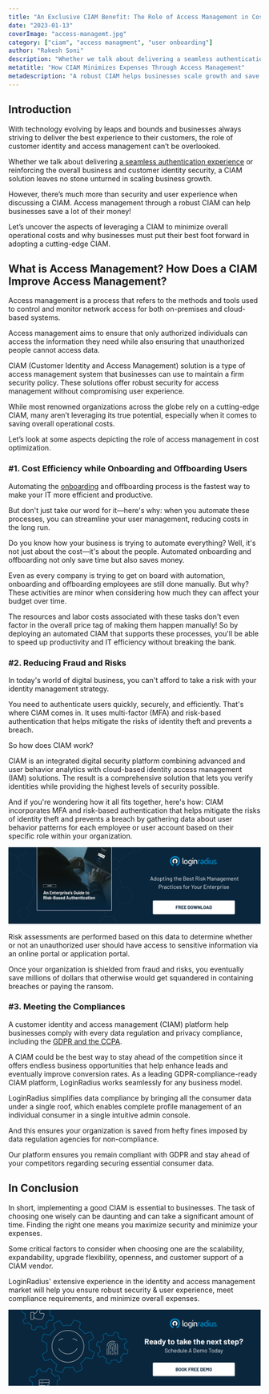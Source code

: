 ```yaml
---
title: "An Exclusive CIAM Benefit: The Role of Access Management in Cost Optimization"
date: "2023-01-13"
coverImage: "access-managemt.jpg"
category: ["ciam", "access managment", "user onboarding"]
author: "Rakesh Soni"
description: "Whether we talk about delivering a seamless authentication experience or reinforcing the overall business and customer identity security, a CIAM solution leaves no stone unturned in scaling business growth. This blog explains the aspects of leveraging the role of a CIAM’s access management in cost optimization."
metatitle: "How CIAM Minimizes Expenses Through Access Management"
metadescription: "A robust CIAM helps businesses scale growth and save money. Read this insightful post to know about the  role of access management in cost optimization."
---
```


## Introduction

With technology evolving by leaps and bounds and businesses always striving to deliver the best experience to their customers, the role of customer identity and access management can’t be overlooked.

Whether we talk about delivering [a seamless authentication experience](https://www.loginradius.com/authentication/) or reinforcing the overall business and customer identity security, a CIAM solution leaves no stone unturned in scaling business growth. 

However, there’s much more than security and user experience when discussing a CIAM. Access management through a robust CIAM can help businesses save a lot of their money! 

Let’s uncover the aspects of leveraging a CIAM to minimize overall operational costs and why businesses must put their best foot forward in adopting a cutting-edge CIAM. 


## What is Access Management? How Does a CIAM Improve Access Management?

Access management is a process that refers to the methods and tools used to control and monitor network access for both on-premises and cloud-based systems.

Access management aims to ensure that only authorized individuals can access the information they need while also ensuring that unauthorized people cannot access data.

CIAM (Customer Identity and Access Management) solution is a type of access management system that businesses can use to maintain a firm security policy. These solutions offer robust security for access management without compromising user experience.

While most renowned organizations across the globe rely on a cutting-edge CIAM, many aren’t leveraging its true potential, especially when it comes to saving overall operational costs. 

Let’s look at some aspects depicting the role of access management in cost optimization. 


### #1. Cost Efficiency while Onboarding and Offboarding Users

Automating the [onboarding](https://blog.loginradius.com/growth/successful-saas-onboarding-process/) and offboarding process is the fastest way to make your IT more efficient and productive.

But don't just take our word for it—here's why: when you automate these processes, you can streamline your user management, reducing costs in the long run.

Do you know how your business is trying to automate everything? Well, it's not just about the cost—it's about the people. Automated onboarding and offboarding not only save time but also saves money.

Even as every company is trying to get on board with automation, onboarding and offboarding employees are still done manually. But why? These activities are minor when considering how much they can affect your budget over time.

The resources and labor costs associated with these tasks don't even factor in the overall price tag of making them happen manually! So by deploying an automated CIAM that supports these processes, you'll be able to speed up productivity and IT efficiency without breaking the bank.


### #2. Reducing Fraud and Risks 

In today's world of digital business, you can't afford to take a risk with your identity management strategy.

You need to authenticate users quickly, securely, and efficiently. That's where CIAM comes in. It uses multi-factor (MFA) and risk-based authentication that helps mitigate the risks of identity theft and prevents a breach.

So how does CIAM work?

CIAM is an integrated digital security platform combining advanced and user behavior analytics with cloud-based identity access management (IAM) solutions. The result is a comprehensive solution that lets you verify identities while providing the highest levels of security possible.

And if you're wondering how it all fits together, here's how: CIAM incorporates MFA and risk-based authentication that helps mitigate the risks of identity theft and prevents a breach by gathering data about user behavior patterns for each employee or user account based on their specific role within your organization. 

[![GD-to-RBA](GD-to-RBA.png)](https://www.loginradius.com/resource/an-enterprises-guide-to-risk-based-authentication/)

Risk assessments are performed based on this data to determine whether or not an unauthorized user should have access to sensitive information via an online portal or application portal. 

Once your organization is shielded from fraud and risks, you eventually save millions of dollars that otherwise would get squandered in containing breaches or paying the ransom. 


### #3. Meeting the Compliances

A customer identity and access management (CIAM) platform help businesses comply with every data regulation and privacy compliance, including the [GDPR and the CCPA](https://blog.loginradius.com/identity/ccpa-vs-gdpr-the-compliance-war/).

A CIAM could be the best way to stay ahead of the competition since it offers endless business opportunities that help enhance leads and eventually improve conversion rates. As a leading GDPR-compliance-ready CIAM platform, LoginRadius works seamlessly for any business model.

LoginRadius simplifies data compliance by bringing all the consumer data under a single roof, which enables complete profile management of an individual consumer in a single intuitive admin console.

And this ensures your organization is saved from hefty fines imposed by data regulation agencies for non-compliance. 

Our platform ensures you remain compliant with GDPR and stay ahead of your competitors regarding securing essential consumer data. 


## In Conclusion 

In short, implementing a good CIAM is essential to businesses. The task of choosing one wisely can be daunting and can take a significant amount of time. Finding the right one means you maximize security and minimize your expenses. 

Some critical factors to consider when choosing one are the scalability, expandability, upgrade flexibility, openness, and customer support of a CIAM vendor. 

LoginRadius' extensive experience in the identity and access management market will help you ensure robust security & user experience, meet compliance requirements, and minimize overall expenses. 



[![book-a-demo-loginradius](../../assets/book-a-demo-loginradius.png)](https://www.loginradius.com/book-a-demo/)
